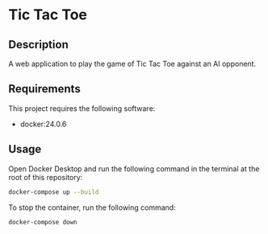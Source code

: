 # Tic Tac Toe

## Description

A web application to play the game of Tic Tac Toe against an AI opponent.

## Requirements

This project requires the following software:

- docker:24.0.6

## Usage

Open Docker Desktop and run the following command in the terminal at the root of this repository:

```bash
docker-compose up --build
```

To stop the container, run the following command:

```bash
docker-compose down
```
